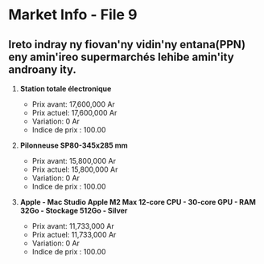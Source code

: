 # Market Info - File 9

## Ireto indray ny fiovan'ny vidin'ny entana(PPN) eny amin'ireo supermarchés lehibe amin'ity androany ity.

1. **Station totale électronique**
   - Prix avant: 17,600,000 Ar
   - Prix actuel: 17,600,000 Ar
   - Variation: 0 Ar
   - Indice de prix : 100.00

2. **Pilonneuse SP80-345x285 mm**
   - Prix avant: 15,800,000 Ar
   - Prix actuel: 15,800,000 Ar
   - Variation: 0 Ar
   - Indice de prix : 100.00

3. **Apple - Mac Studio Apple M2 Max 12-core CPU - 30-core GPU - RAM 32Go - Stockage 512Go - Silver**
   - Prix avant: 11,733,000 Ar
   - Prix actuel: 11,733,000 Ar
   - Variation: 0 Ar
   - Indice de prix : 100.00

